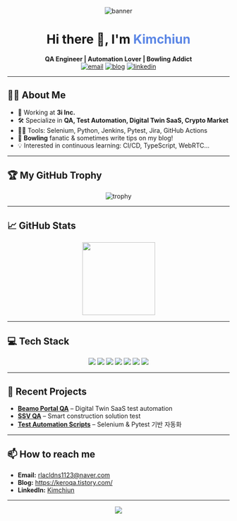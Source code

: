 <!-- 배너 이미지 (원하면 직접 만든 이미지 주소로 바꿔도 좋아요) -->
<p align="center">
  <img src="https://capsule-render.vercel.app/api?type=waving&color=36d1c4,5b86e5&height=180&section=header&text=Kimchiun%20GitHub%20Profile&fontSize=40&fontAlign=50&fontColor=ffffff" alt="banner"/>
</p>

<h1 align="center">Hi there 👋, I'm <span style="color:#5b86e5;">Kimchiun</span></h1>
<p align="center">
  <b>QA Engineer | Automation Lover | Bowling Addict</b>
  <br/>
  <a href="mailto:rlacldns1123@naver.com"><img src="https://img.shields.io/badge/Email-rlacldns1123%40naver.com-blue?style=flat-square&logo=gmail" alt="email"/></a>
  <a href="https://keroqa.tistory.com/"><img src="https://img.shields.io/badge/Blog-velog-green?style=flat-square&logo=velog" alt="blog"/></a>
  <a href="www.linkedin.com/in/chiun-kim"><img src="https://img.shields.io/badge/LinkedIn-Kimchiun-blue?style=flat-square&logo=linkedin" alt="linkedin"/></a>
</p>

---

## 🧑‍💻 About Me

- 🏢 Working at **3i Inc.**  
- 🛠️ Specialize in **QA, Test Automation, Digital Twin SaaS, Crypto Market**
- 🧑‍🔬 Tools: Selenium, Python, Jenkins, Pytest, Jira, GitHub Actions
- 🎳 **Bowling** fanatic & sometimes write tips on my blog!
- 💡 Interested in continuous learning: CI/CD, TypeScript, WebRTC...

---

## 🏆 My GitHub Trophy

<p align="center">
  <img src="https://github-profile-trophy.vercel.app/?username=Kimchiun&theme=onestar&no-frame=true&row=1&column=7" alt="trophy" />
</p>

---

## 📈 GitHub Stats

<p align="center">
  <img src="https://github-readme-stats-seven-rosy-59.vercel.app/api?username=Kimchiun&show_icons=true&theme=tokyonight&hide_border=true&count_private=true" height="165">
</p>


---

## 💻 Tech Stack

<p align="center">
  <img src="https://img.shields.io/badge/Python-3776AB?style=for-the-badge&logo=python&logoColor=white"/>
  <img src="https://img.shields.io/badge/Selenium-43B02A?style=for-the-badge&logo=selenium&logoColor=white"/>
  <img src="https://img.shields.io/badge/Jenkins-D24939?style=for-the-badge&logo=jenkins&logoColor=white"/>
  <img src="https://img.shields.io/badge/GitHub_Actions-2088FF?style=for-the-badge&logo=github-actions&logoColor=white"/>
  <img src="https://img.shields.io/badge/Pytest-0A9EDC?style=for-the-badge&logo=pytest&logoColor=white"/>
  <img src="https://img.shields.io/badge/Jira-0052CC?style=for-the-badge&logo=jira&logoColor=white"/>
  <img src="https://img.shields.io/badge/JavaScript-F7DF1E?style=for-the-badge&logo=javascript&logoColor=black"/>
</p>

---

## 🌱 Recent Projects

- [**Beamo Portal QA**](https://github.com/3i-ai/Beamo) – Digital Twin SaaS test automation
- [**SSV QA**](https://github.com/3i-ai/ssv-qa) – Smart construction solution test
- [**Test Automation Scripts**](https://github.com/Kimchiun/test-automation) – Selenium & Pytest 기반 자동화

---

## 📫 How to reach me

- **Email:** rlacldns1123@naver.com
- **Blog:** https://keroqa.tistory.com/
- **LinkedIn:** [Kimchiun](https://www.linkedin.com/in/kimchiun)

---

<p align="center">
  <img src="https://capsule-render.vercel.app/api?type=waving&color=36d1c4,5b86e5&height=100&section=footer"/>
</p>
